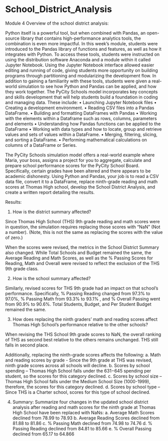 # School_District_Analysis
Module 4
Overview of the school district analysis:

Python itself is a powerful tool, but when combined with Pandas, an open-source library that contains high-performance analytics tools, the combination is even more impactful. 
In this week’s module, students were introduced to the Pandas library of functions and features, as well as how it integrates with Python. To access these tools, students were instructed on using the distribution software Anaconda and a module within it called Jupyter Notebook. Using the Jupyter Notebook interface allowed easier editing and running of code, giving students more opportunity on building programs through partitioning and modularizing the development flow. 
In addition to gaining a familiarity with these tools, students were given a real-world simulation to see how Python and Pandas can be applied, and how they work together. The PyCity Schools model incorporates key concepts and skills development that will help students build a foundation in coding and managing data. These include:
•	Launching Jupyter Notebook files 
•	Creating a development environment.
•	Reading CSV files into a Pandas DataFrame.
•	Building and formatting DataFrames with Pandas
•	Working with the elements within a Dataframe such as rows, columns, parameters and elements
•	Understanding how Pandas functions can be applied to the DataFrame
•	Working with data types and how to locate, group and retrieve values and sets of values within a DataFrame.
•	Merging, filtering, slicing, and sorting a DataFrame.
•	Performing mathematical calculations on columns of a DataFrame or Series.

The PyCity Schools simulation model offers a real-world example where Maria, your boss, assigns a project for you to aggregate, calculate and prepare school performance scores for the PyCity School Board. Specifically, certain grades have been altered and there appears to be academic dishonesty. Using Python and Pandas, your job is to read a CSV data file, convert it to a DataFrame, replace ninth-grade reading and math scores at Thomas High school,  develop the School District Analysis, and create a written report detailing the results.


Results: 
1.	How is the district summary affected?

Since Thomas High School (THS) 9th grade reading and math scores were in question, the simulation requires replacing those scores with “NaN” (Not a number). (Note, this is not the same as replacing the scores with the value of zero.)

When the scores were revised, the metrics in the School District Summary also changed. While Total Schools and Budget remained the same, the Average Reading and Math Scores, as well as the % Passing Scores for Reading, Math and Overall were revised to reflect the exclusion of the THS 9th grade class. 

2.	How is the school summary affected?

Similarly, revised scores for THS 9th grade had an impact on that school’s performance. Specifically, % Passing Reading changed from 97.3% to 97.0%, % Passing Math from 93.3% to 93.1% , and % Overall Passing went from 90.9% to 90.6%. Total Students, Budget, and Per Student Budget remained the same.

3.	How does replacing the ninth graders’ math and reading scores affect Thomas High School’s performance relative to the other schools?

When revising the THS School 9th grade scores to NaN, the overall ranking of THS as second best relative to the others remains unchanged. THS still falls in second place. 

Additionally, replacing the ninth-grade scores affects the following:
a.	Math and reading scores by grade - Since the 9th grade at THS was revised, ninth grade scores across all schools will decline. 
b.	Scores by school spending – Thomas High School falls under the $631-$645 spending per student, so the scores for this category declined. 
c.	Scores by school size – Thomas High School falls under the Medium School Size (1000-1999), therefore, the scores for this category declined. 
d.	Scores by school type – Since THS is a Charter school, scores for this type of school declined.

4.	Summary: Summarize four changes in the updated school district analysis after reading and math scores for the ninth grade at Thomas High School have been replaced with NaNs:
a.	Average Math Scores declined from 78.99 to 78.93
b.	Average Reading Scores declined from 81.88 to 81.86
c.	% Passing Math declined from 74.98 to 74.76
d.	% Passing Reading declined from 84.81 to 85.66
e.	% Overall Passing declined from 65.17 to 64.866

